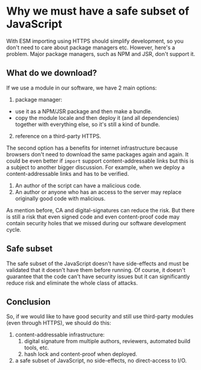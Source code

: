 # Why we must have a safe subset of JavaScript

With ESM importing using HTTPS should simplify development, so you don't need to care about package managers etc. However, here's a problem.
Major package managers, such as NPM and JSR, don't support it.

## What do we download?

If we use a module in our software, we have 2 main options:

1. package manager:
  - use it as a NPM/JSR package and then make a bundle.
  - copy the module locale and then deploy it (and all dependencies) together with everything else, so it's still a kind of bundle.
2. reference on a third-party HTTPS.

The second option has a benefits for internet infrastructure because browsers don't need to download the same packages again and again. It could be even better if `import` support content-addressable links but this is a subject to another bigger discussion. For example, when we deploy a content-addressable links and has to be verified.

1. An author of the script can have a malicious code.
2. An author or anyone who has an access to the server may replace originally good code with malicious.

As mention before, CA and digital-signatures can reduce the risk. But there is still a risk that even signed code and even content-proof code may contain security holes that we missed during our software development cycle.

## Safe subset

The safe subset of the JavaScript doesn't have side-effects and must be validated that it doesn't have them before running. Of course, it doesn't guarantee that the code can't have security issues but it can significantly reduce risk and eliminate the whole class of attacks.

## Conclusion

So, if we would like to have good security and still use third-party modules (even through HTTPS), we should do this:

1. content-addressable infrastructure:
    1. digital signature from multiple authors, reviewers, automated build tools, etc.
    2. hash lock and content-proof when deployed.
2. a safe subset of JavaScript, no side-effects, no direct-access to I/O.
